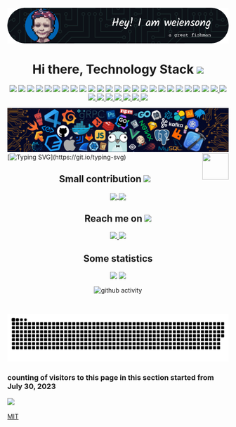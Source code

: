 <!-- Technology Stack -->
![](./.src/header4_.png)
<h1 align="center"> Hi there, Technology Stack <img src="https://media.giphy.com/media/WUlplcMpOCEmTGBtBW/giphy.gif" width="80"></h1>
<p align="center">
<a href="https://www.python.org/" ><img src="https://img.shields.io/badge/-Python-%230d1117?style=flat-square&logo=python"/></a>
<a href="https://www.java.com/"><img src="https://img.shields.io/badge/-Java-%230d1117?style=flat-square&logo=openjdk"/></a>
<a href="https://www.open-std.org/jtc1/sc22/wg14/"><img src="https://img.shields.io/badge/-C-%230d1117?style=flat-square&logo=c"/></a>
<a href="https://www.scala-lang.org/"><img src="https://img.shields.io/badge/-Scala-%230d1117?style=flat-square&logo=scala"/></a>
<a href="https://www.r-project.org/"><img src="https://img.shields.io/badge/-R-%230d1117?style=flat-square&logo=r"/></a>
<a href="https://www.microsoft.com/"><img src="https://img.shields.io/badge/-Windows-%230d1117?style=flat-square&logo=windows"/></a>
<a href="https://www.linux.org/"><img src="https://img.shields.io/badge/-Linux-%230d1117?style=flat-square&logo=linux"/></a>
<a href="https://www.centos.org/"><img src="https://img.shields.io/badge/-CentOS-%230d1117?style=flat-square&logo=centos"/></a>
<a href="https://ubuntu.com/"><img src="https://img.shields.io/badge/-Ubuntu-%230d1117?style=flat-square&logo=ubuntu"/></a>
<a href="https://www.redhat.com/"><img src="https://img.shields.io/badge/-RedHat-%230d1117?style=flat-square&logo=redhat"/></a>
<a href="https://www.docker.com/"><img src="https://img.shields.io/badge/-Docker-%230d1117?style=flat-square&logo=docker"/></a>
<a href="https://hadoop.apache.org/"><img src="https://img.shields.io/badge/-Apache-%230d1117?style=flat-square&logo=apache"/></a>
<a href="https://hadoop.apache.org/"><img src="https://img.shields.io/badge/-Hadoop-%230d1117?style=flat-square&logo=apachehadoop"/></a>
<a href="https://spark.apache.org/"><img src="https://img.shields.io/badge/-Spark-%230d1117?style=flat-square&logo=apachespark"/></a>
<a href="https://hive.apache.org/"><img src="https://img.shields.io/badge/-Hive-%230d1117?style=flat-square&logo=apachehive"/></a>
<a href="https://maven.apache.org/"><img src="https://img.shields.io/badge/-Maven-%230d1117?style=flat-square&logo=apachemaven"/></a>
<a href="https://www.selenium.dev/"><img src="https://img.shields.io/badge/-Selenium-%230d1117?style=flat-square&logo=selenium"/></a>
<a href="https://fastapi.tiangolo.com/"><img src="https://img.shields.io/badge/-FastAPI-%230d1117?style=flat-square&logo=fastapi"/></a>
<a href="https://pandas.pydata.org/"><img src="https://img.shields.io/badge/-Pandas-%230d1117?style=flat-square&logo=pandas"/></a>
<a href="https://numpy.org/"><img src="https://img.shields.io/badge/-Numpy-%230d1117?style=flat-square&logo=numpy"/></a>
<a href="https://www.mysql.com/"><img src="https://img.shields.io/badge/-MySQL-%230d1117?style=flat-square&logo=mysql"/></a>
<a href="https://git-scm.com/"><img src="https://img.shields.io/badge/-Git-%230d1117?style=flat-square&logo=git"/></a>
<a href="https://jupyter.org/"><img src="https://img.shields.io/badge/-Jupyter-%230d1117?style=flat-square&logo=jupyter"/></a>
<a href="https://html.spec.whatwg.org/multipage/"><img src="https://img.shields.io/badge/-Html-%230d1117?style=flat-square&logo=html5"/>
<a href="https://www.markdownguide.org/"><img src="https://img.shields.io/badge/-Markdown-%230d1117?style=flat-square&logo=markdown"/>
<a href="https://apps.microsoft.com/store/detail/windows-terminal/9N0DX20HK701"><img src="https://img.shields.io/badge/-Windows Terminal-%230d1117?style=flat-square&logo=windowsterminal"/>
<a href="https://echarts.apache.org/index.html"><img src="https://img.shields.io/badge/-Echarts-%230d1117?style=flat-square&logo=apacheecharts"/>
<a href="https://www.vim.org/"><img src="https://img.shields.io/badge/-Vim-%230d1117?style=flat-square&logo=vim"/>
<a href="https://neovim.io/"><img src="https://img.shields.io/badge/-Neovim-%230d1117?style=flat-square&logo=neovim"/>
<a href="https://www.lua.org/"><img src="https://img.shields.io/badge/-Lua-%230d1117?style=flat-square&logo=lua"/>
<a href="https://www.jetbrains.com/pycharm/"><img src="https://img.shields.io/badge/-Pycharm-%230d1117?style=flat-square&logo=pycharm"/>
<a href="https://www.jetbrains.com/idea/"><img src="https://img.shields.io/badge/-Idea-%230d1117?style=flat-square&logo=intellijidea"/>
</p>



<!--   my-header-img -->
![](./.src/header_.png)
<a href="https://www.python.org/"><img src="https://techstack-generator.vercel.app/python-icon.svg" align="right" height="60" width="60" ></a>
[![Typing SVG](https://readme-typing-svg.demolab.com?font=Fira+Code&pause=1000&color=27ADF7&center=true&vCenter=true&width=435&lines=Hi%2C+I'm+weiensong!;Welcome+to+my+profile!;l+enjoy+new+things!)](https://git.io/typing-svg)



<!-- Small contribution -->
<h2 align="center"> Small contribution <img src="https://media.giphy.com/media/8e7IQjEdnkivIk81C2/giphy.gif" width="80"></h2>
<p align="center">
  <a href="https://github.com/TheAlgorithms/Python">
    <img align="center" src="https://github-readme-stats-sigma-five.vercel.app/api/pin/?username=TheAlgorithms&repo=Python&title_color=a15619&icon_color=84628f&text_color=e6edf3&bg_color=242424" />
  </a>
  <a href="https://github.com/dataease/dataease">
  <img align="center" src="https://github-readme-stats-sigma-five.vercel.app/api/pin/?username=dataease&repo=dataease&title_color=a15619&icon_color=84628f&text_color=e6edf3&bg_color=242424" />
  </a>
</p>



<!-- Reach me -->
<h2 align="center"> Reach me on <img src="https://media.giphy.com/media/mGcNjsfWAjY5AEZNw6/giphy.gif" width="80"></h2>
<p align="center">
  <a href="https://github.com/weiensong">
    <img src="https://img.shields.io/badge/-GitHub-%230d1117?style=flat-square&logo=github"/>
  </a>
  <img src="https://img.shields.io/badge/-touer0018@gmail.com-%230d1117?style=flat-square&logo=gmail"/>
</p>




<!-- Some statistics -->
<h2 align="center"> Some statistics </h2>
<p align="center">
  <img height="180" src="https://github-readme-stats-sigma-five.vercel.app/api?username=weiensong&show_icons=true&theme=darcula&include_all_commits=true" />
  <img height="180" src="https://github-readme-stats.vercel.app/api/top-langs/?username=weiensong&layout=compact&theme=darcula&langs_count=20" />
</p>


<p align="center">
<picture>
  <img alt="github activity" src="https://github-readme-activity-graph.vercel.app/graph?username=weiensong&theme=github&bg_color=242424&include_all_commits=True" height="200" />
</picture>
</p>


<p align="center"><img src="https://github-profile-trophy.vercel.app/?username=weiensong&theme=gruvbox&row=1" alt=""></p>


<p align="center">
<picture>
  <source media="(prefers-color-scheme: dark)" srcset="https://raw.githubusercontent.com/weiensong/weiensong/output/github-contribution-grid-snake-dark.svg">
  <source media="(prefers-color-scheme: light)" srcset="https://raw.githubusercontent.com/weiensong/weiensong/output/github-contribution-grid-snake.svg">
  <img alt="github contribution grid snake animation" src="https://raw.githubusercontent.com/lxfriday/lxfriday/output/github-contribution-grid-snake.svg">
</picture>
</p>  





### counting of visitors to this page in this section started from July 30, 2023 
![](https://moe-counter.glitch.me/get/@weiensong.github.readme?theme=rele34)</br>




[MIT](https://github.com/weiensong/weiensong/blob/main/.universal/LICENSE)


<!--
**weiensong/weiensong** is a ✨ _special_ ✨ repository because its `README.md` (this file) appears on your GitHub profile.

Here are some ideas to get you started:

- 🔭 I’m currently working on ...
- 🌱 I’m currently learning ...
- 👯 I’m looking to collaborate on ...
- 🤔 I’m looking for help with ...
- 💬 Ask me about ...
- 📫 How to reach me: ...
- 😄 Pronouns: ...
- ⚡ Fun fact: ...
-->
